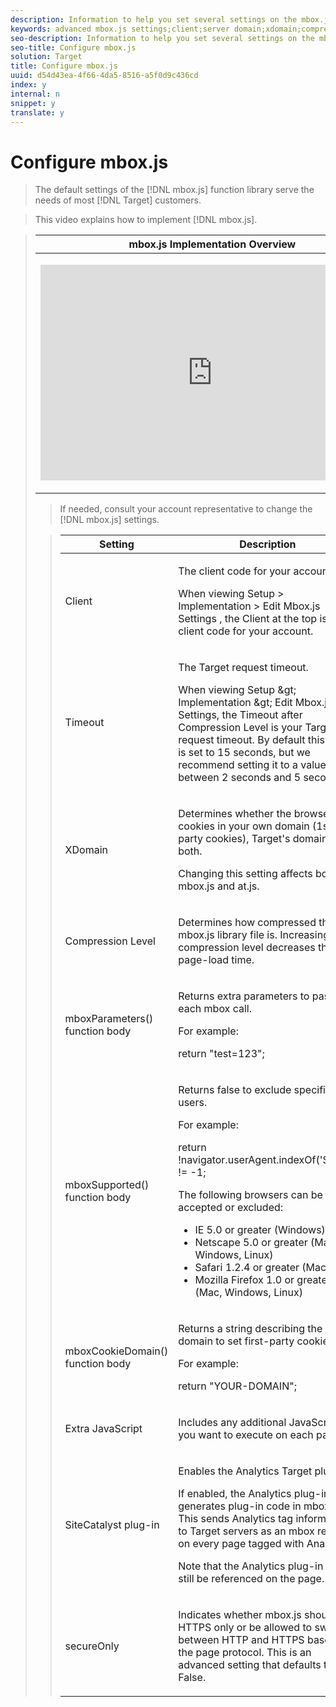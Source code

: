 ```yaml
---
description: Information to help you set several settings on the mbox.js Settings page.
keywords: advanced mbox.js settings;client;server domain;xdomain;compression level;client session id support;secureOnly;client pc id support;pass page;referring url;traffic level;traffic duration;mboxParameters() function body;mboxSupported() function body;mboxCookieDomain() function body;Extra JavaScript;SiteCatalyst plug-in;Get mbox.js as self-extracting JavaScript;flicker;body hiding;hide body
seo-description: Information to help you set several settings on the mbox.js Settings page.
seo-title: Configure mbox.js
solution: Target
title: Configure mbox.js
uuid: d54d43ea-4f66-4da5-8516-a5f0d9c436cd
index: y
internal: n
snippet: y
translate: y
---
```


# Configure mbox.js


>The default settings of the [!DNL  mbox.js] function library serve the needs of most [!DNL  Target] customers. 

>This video explains how to implement [!DNL  mbox.js]. 



><table id="table_C56F4BE9B867463380013C584D97DAD2"> 
 <thead> 
  <tr> 
   <th class="entry" colspan="2"> mbox.js Implementation Overview </th> 
   <th colname="col3" class="entry"> 8:52 </th> 
  </tr> 
 </thead>
 <tbody> 
  <tr> 
   <td colspan="2"> <p> 
     <div width="550" class="video-iframe"> 
      <iframe src="https://www.youtube.com/embed/f-A1zET6AwE/" frameborder="0" webkitallowfullscreen="true" mozallowfullscreen="true" oallowfullscreen="true" msallowfullscreen="true" allowfullscreen="allowfullscreen" scrolling="no" width="550" height="345">https://www.youtube.com/embed/f-A1zET6AwE/</iframe>
     </div> </p> </td> 
   <td colname="col3"> <p> 
     <ul id="ul_B17C3EFA4B664415AE0159E418FF45C4"> 
      <li id="li_916224D2105348BE93D60015B2F43D4F">Select the correct settings for your <span class="filepath"> mbox.js </span> file </li> 
      <li id="li_0FED234A3A054DEAB62C4F58BAB47F7F">Implement <span class="keyword"> Target </span> by adding the <span class="filepath"> mbox.js </span> file to the <span class="codeph"> &amp;lt;head&amp;gt; </span> of your site </li> 
     </ul> </p> </td> 
  </tr> 
 </tbody> 
</table>

>If needed, consult your account representative to change the [!DNL  mbox.js] settings. 



><table id="table_279063834235446A858D3CCFDA1F68A6"> 
 <thead> 
  <tr> 
   <th colname="col1" class="entry"> Setting </th> 
   <th colname="col2" class="entry"> Description </th> 
  </tr> 
 </thead>
 <tbody> 
  <tr> 
   <td colname="col1"> <p>Client </p> </td> 
   <td colname="col2"> <p>The client code for your account. </p> <p>When viewing <span class="uicontrol"> Setup </span> &gt; <span class="uicontrol"> Implementation </span> &gt; <span class="uicontrol"> Edit Mbox.js Settings </span>, the Client at the top is the client code for your account. </p> </td> 
  </tr> 
  <tr> 
   <td colname="col1"> <p>Timeout </p> </td> 
   <td colname="col2"> <p>The Target request timeout. </p> <p>When viewing Setup &amp;gt; Implementation &amp;gt; Edit Mbox.js Settings, the Timeout after Compression Level is your Target request timeout. By default this value is set to 15 seconds, but we recommend setting it to a value between 2 seconds and 5 seconds. </p> </td> 
  </tr> 
  <tr> 
   <td colname="col1"> <p>XDomain </p> </td> 
   <td colname="col2"> <p>Determines whether the browser sets cookies in your own domain (1st party cookies), Target's domain, or both. </p> <p>Changing this setting affects both mbox.js and at.js. </p> </td> 
  </tr> 
  <tr> 
   <td colname="col1"> <p>Compression Level </p> </td> 
   <td colname="col2"> <p>Determines how compressed the <span class="filepath"> mbox.js </span> library file is. Increasing the compression level decreases the page-load time. </p> </td> 
  </tr> 
  <tr> 
   <td colname="col1"> <p>mboxParameters() function body </p> </td> 
   <td colname="col2"> <p>Returns extra parameters to pass to each mbox call. </p> <p>For example: </p> <p> <span class="codeph"> return "test=123"; </span> </p> </td> 
  </tr> 
  <tr> 
   <td colname="col1"> <p>mboxSupported() function body </p> </td> 
   <td colname="col2"> <p>Returns false to exclude specific users. </p> <p>For example: </p> <p> <span class="codeph"> return !navigator.userAgent.indexOf('Safari') != -1; </span> </p> <p>The following browsers can be accepted or excluded: </p> <p> 
     <ul id="ul_571938793D6340558C9EA1996B503847"> 
      <li id="li_CCE7658BDB3F46E69B90534380D45EAF"> IE 5.0 or greater (Windows) </li> 
      <li id="li_FBA2D7ABCDF84166A79EB74D3498E881"> Netscape 5.0 or greater (Mac, Windows, Linux) </li> 
      <li id="li_E3594D180230474DAC872926DB1253CE"> Safari 1.2.4 or greater (Mac) </li> 
      <li id="li_70D8B310F60B4271997F07BDC8316032"> Mozilla Firefox 1.0 or greater (Mac, Windows, Linux) </li> 
     </ul> </p> </td> 
  </tr> 
  <tr> 
   <td colname="col1"> <p>mboxCookieDomain() function body </p> </td> 
   <td colname="col2"> <p>Returns a string describing the domain to set first-party cookies. </p> <p>For example: </p> <p> <span class="codeph"> return "YOUR-DOMAIN"; </span> </p> </td> 
  </tr> 
  <tr> 
   <td colname="col1"> <p>Extra JavaScript </p> </td> 
   <td colname="col2"> <p>Includes any additional JavaScript you want to execute on each page. </p> </td> 
  </tr> 
  <tr> 
   <td colname="col1"> <p>SiteCatalyst plug-in </p> </td> 
   <td colname="col2"> <p>Enables the <span class="keyword"> Analytics Target </span> plug-in. </p> <p>If enabled, the <span class="keyword"> Analytics </span> plug-in generates plug-in code in <span class="filepath"> mbox.js </span>. This sends <span class="keyword"> Analytics </span> tag information to <span class="keyword"> Target </span> servers as an mbox request on every page tagged with <span class="keyword"> Analytics </span>. </p> <p>Note that the <span class="keyword"> Analytics </span> plug-in must still be referenced on the page. </p> </td> 
  </tr> 
  <tr> 
   <td colname="col1"> <p>secureOnly </p> </td> 
   <td colname="col2"> <p>Indicates whether mbox.js should use HTTPS only or be allowed to switch between HTTP and HTTPS based on the page protocol. This is an advanced setting that defaults to False. </p> </td> 
  </tr> 
 </tbody> 
</table>

